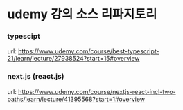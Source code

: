 # udemy 강의 소스 리파지토리

### typescipt
url: https://www.udemy.com/course/best-typescript-21/learn/lecture/27938524?start=15#overview

### next.js (react.js)
url: https://www.udemy.com/course/nextjs-react-incl-two-paths/learn/lecture/41395568?start=1#overview
